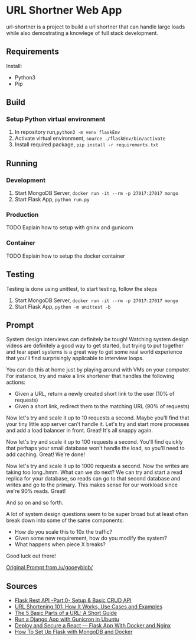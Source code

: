 # URL Shortner Web App

url-shortner is a project to build a url shortner that can handle large loads while also demostrating a knowlege of full stack development.

## Requirements

Install:

* Python3
* Pip

## Build

### Setup Python virtual environment

1. In repository run,`python3 -m venv flaskEnv`
2. Activate virtual environment, `source ./flaskEnv/bin/activate`
3. Install required package, `pip install -r requirements.txt`

## Running

### Development

1. Start MongoDB Server, `docker run -it --rm -p 27017:27017 mongo`
2. Start Flask App, `python run.py`

### Production

TODO Explain how to setup with gninx and gunicorn

### Container

TODO Explain how to setup the docker container

## Testing

Testing is done using unittest, to start testing, follow the steps

1. Start MongoDB Server, `docker run -it --rm -p 27017:27017 mongo`
2. Start Flask App, `python -m unittest -b`

## Prompt

System design interviews can definitely be tough! Watching system design videos are definitely a good way to get started, but trying to put together and tear apart systems is a great way to get some real world experience that you'll find surprisingly applicable to interview loops.

You can do this at home just by playing around with VMs on your computer. For instance, try and make a link shortener that handles the following actions:

* Given a URL, return a newly created short link to the user (10% of requests)
* Given a short link, redirect them to the matching URL (90% of requests)

Now let's try and scale it up to 10 requests a second. Maybe you'll find that your tiny little app server can't handle it. Let's try and start more processes and add a load balancer in front. Great! It's all snappy again.

Now let's try and scale it up to 100 requests a second. You'll find quickly that perhaps your small database won't handle the load, so you'll need to add caching. Great! We're done!

Now let's try and scale it up to 1000 requests a second. Now the writes are taking too long..hmm. What can we do next? We can try and start a read replica for your database, so reads can go to that second database and writes and go to the primary. This makes sense for our workload since we're 90% reads. Great!

And so on and so forth.

A lot of system design questions seem to be super broad but at least often break down into some of the same components:

* How do you scale this to 10x the traffic?
* Given some new requirement, how do you modify the system?
* What happens when piece X breaks?

Good luck out there!

[Original Prompt from /u/gooeyblob/](https://www.reddit.com/r/cscareerquestions/comments/8na87e/were_reddit_engineers_here_to_answer_your/dzu3jgu/?context=3)

## Sources

* [Flask Rest API -Part:0- Setup & Basic CRUD API](https://dev.to/paurakhsharma/flask-rest-api-part-0-setup-basic-crud-api-4650)
* [URL Shortening 101: How It Works, Use Cases and Examples](https://bitly.com/blog/url-shortening-101-how-it-works-use-cases-and-examples/)
* [The 5 Basic Parts of a URL: A Short Guide](https://blog.hubspot.com/marketing/parts-url)
* [Run a Django App with Gunicron in Ubuntu](https://rahmonov.me/posts/run-a-django-app-with-gunicorn-in-ubuntu-16-04/)
* [Deploy and Secure a React — Flask App With Docker and Nginx](https://medium.com/swlh/deploy-and-secure-a-react-flask-app-with-docker-and-nginx-768ca582863b)
* [How To Set Up Flask with MongoDB and Docker](https://www.digitalocean.com/community/tutorials/how-to-set-up-flask-with-mongodb-and-docker)